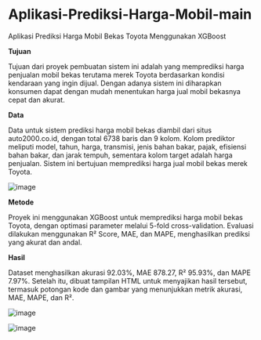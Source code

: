 # Aplikasi-Prediksi-Harga-Mobil-main
 Aplikasi Prediksi Harga Mobil Bekas Toyota Menggunakan XGBoost

 **Tujuan**
 
Tujuan dari proyek pembuatan sistem ini adalah yang memprediksi harga penjualan mobil 
bekas terutama merek Toyota berdasarkan kondisi kendaraan yang ingin dijual. Dengan adanya 
sistem ini diharapkan konsumen dapat dengan mudah menentukan harga jual mobil bekasnya cepat 
dan akurat.  

**Data**

Data untuk sistem prediksi harga mobil bekas diambil dari situs auto2000.co.id, dengan total 6738 baris dan 9 kolom. Kolom prediktor meliputi model, tahun, harga, transmisi, jenis bahan bakar, pajak, efisiensi bahan bakar, dan jarak tempuh, sementara kolom target adalah harga penjualan. Sistem ini bertujuan memprediksi harga jual mobil bekas merek Toyota.

![image](https://github.com/user-attachments/assets/1061f99a-7cfd-4402-a744-9e505462ea7e)

**Metode**

Proyek ini menggunakan XGBoost untuk memprediksi harga mobil bekas Toyota, dengan optimasi parameter melalui 5-fold cross-validation. Evaluasi dilakukan menggunakan R² Score, MAE, dan MAPE, menghasilkan prediksi yang akurat dan andal.

**Hasil**

Dataset menghasilkan akurasi 92.03%, MAE 878.27, R² 95.93%, dan MAPE 7.97%. Setelah itu, dibuat tampilan HTML untuk menyajikan hasil tersebut, termasuk potongan kode dan gambar yang menunjukkan metrik akurasi, MAE, MAPE, dan R².

![image](https://github.com/user-attachments/assets/bcd76226-20f7-4886-8162-f78f9dd4cafc)

![image](https://github.com/user-attachments/assets/f987a7bc-92ac-4fdb-b63b-6821276fb1b7)


